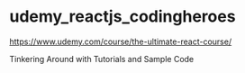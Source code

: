 # udemy_reactjs_codingheroes

https://www.udemy.com/course/the-ultimate-react-course/

Tinkering Around with Tutorials and Sample Code
